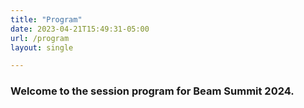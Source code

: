 ```yaml
---
title: "Program"
date: 2023-04-21T15:49:31-05:00
url: /program
layout: single

---
```


### Welcome to the session program for Beam Summit 2024.

<script type="text/javascript" src="https://sessionize.com/api/v2/7qxg805s/view/GridSmart"></script>